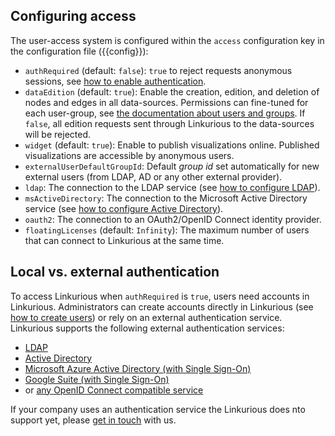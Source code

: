 
## Configuring access

The user-access system is configured within the `access` configuration 
key in the configuration file ({{config}}):

- `authRequired` (default: `false`): `true` to reject requests anonymous sessions, see [how to enable authentication](/enabling-auth).
- `dataEdition` (default: `true`): Enable the creation, edition, and deletion of nodes and edges in all data-sources.
   Permissions can fine-tuned for each user-group, see [the documentation about users and groups](/users).
   If `false`, all edition requests sent through Linkurious to the data-sources will be rejected.
- `widget` (default: `true`): Enable to publish visualizations online.
   Published visualizations are accessible by anonymous users.
- `externalUserDefaultGroupId`: Default *group id* set automatically for new external users (from LDAP, AD or any other external provider).
- `ldap`: The connection to the LDAP service (see [how to configure LDAP](/ldap/#openldap)).
- `msActiveDirectory`: The connection to the Microsoft Active Directory service (see [how to configure Active Directory](/ldap/#active-directory)).
- `oauth2`: The connection to an OAuth2/OpenID Connect identity provider.
- `floatingLicenses` (default: `Infinity`): The maximum number of users that can connect to Linkurious at the same time.

<!-- 
`loginTimeout` (: 3600. Log the user out after a period of inactivity (in second). 
-->

## Local vs. external authentication

To access Linkurious when `authRequired` is `true`, users need accounts in Linkurious.
Administrators can create accounts directly in Linkurious (see [how to create users](/users))
or rely on an external authentication service.
Linkurious supports the following external authentication services:
 - [LDAP](/ldap/#openldap)
 - [Active Directory](/ldap/#active-directory)
 - [Microsoft Azure Active Directory (with Single Sign-On)](/sso-azure)
 - [Google Suite (with Single Sign-On)](/sso-google)
 - or [any OpenID Connect compatible service](/sso-openid)

If your company uses an authentication service the Linkurious does nto support yet,
please [get in touch](/support) with us.
